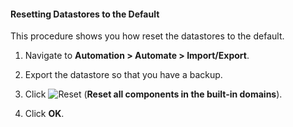 #### Resetting Datastores to the Default

This procedure shows you how reset the datastores to the default.

1.  Navigate to **Automation > Automate > Import/Export**.

2.  Export the datastore so that you have a backup.

3.  Click ![Reset](../images/reset.png) (**Reset all components in the built-in domains**).

4.  Click **OK**.

